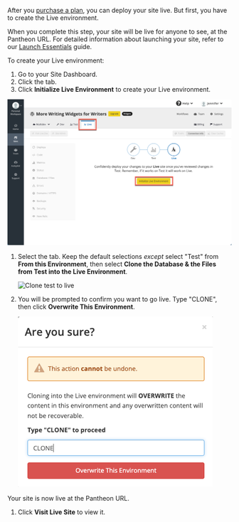 After you [purchase a plan](/guides/getstarted/purchase), you can deploy your site live.  But first, you have to create the Live environment.

<Alert title="Warning" type="danger" >

When you complete this step, your site will be live for anyone to see, at the Pantheon URL. For detailed information about launching your site, refer to our [Launch Essentials](/guides/launch/) guide.

</Alert>

To create your Live environment:

1. Go to your Site Dashboard.
1. Click the <Icon icon="equalizer" text="Live"/> tab.
1. Click **Initialize Live Environment** to create your Live environment.

  ![Initialize live environment](../images/launch-initialize-live.png)

1. Select the <Icon icon="server" text="Database / Files"/> tab. Keep the default selections *except* select "Test" from **From this Environment**, then select **Clone the Database & the Files from Test into the Live Environment**.

   ![Clone test to live](../images/dashboard/clone-test-to-live.png)

1. You will be prompted to confirm you want to go live.  Type "CLONE", then click **Overwrite This Environment**.

   ![Confirm cloning](../images/launch-clone-test-live-confirm.png)

Your site is now live at the Pantheon URL.

1. Click **Visit Live Site** to view it.
